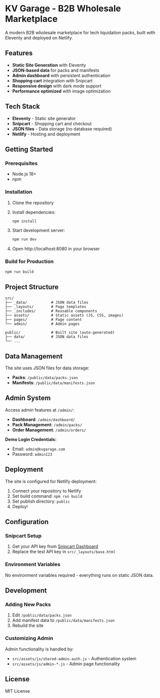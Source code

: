 # KV Garage - B2B Wholesale Marketplace

A modern B2B wholesale marketplace for tech liquidation packs, built with Eleventy and deployed on Netlify.

## Features

- **Static Site Generation** with Eleventy
- **JSON-based data** for packs and manifests
- **Admin dashboard** with persistent authentication
- **Shopping cart** integration with Snipcart
- **Responsive design** with dark mode support
- **Performance optimized** with image optimization

## Tech Stack

- **Eleventy** - Static site generator
- **Snipcart** - Shopping cart and checkout
- **JSON files** - Data storage (no database required)
- **Netlify** - Hosting and deployment

## Getting Started

### Prerequisites

- Node.js 18+ 
- npm

### Installation

1. Clone the repository
2. Install dependencies:
   ```bash
   npm install
   ```

3. Start development server:
   ```bash
   npm run dev
   ```

4. Open http://localhost:8080 in your browser

### Build for Production

```bash
npm run build
```

## Project Structure

```
src/
├── _data/           # JSON data files
├── _layouts/        # Page templates
├── _includes/       # Reusable components
├── assets/          # Static assets (JS, CSS, images)
├── pages/           # Page content
└── admin/           # Admin pages

public/              # Built site (auto-generated)
├── data/            # JSON data files
└── ...
```

## Data Management

The site uses JSON files for data storage:

- **Packs**: `/public/data/packs.json`
- **Manifests**: `/public/data/manifests.json`

## Admin System

Access admin features at `/admin/`:

- **Dashboard**: `/admin/dashboard/`
- **Pack Management**: `/admin/packs/`
- **Order Management**: `/admin/orders/`

**Demo Login Credentials:**
- Email: `admin@kvgarage.com`
- Password: `admin123`

## Deployment

The site is configured for Netlify deployment:

1. Connect your repository to Netlify
2. Set build command: `npm run build`
3. Set publish directory: `public`
4. Deploy!

## Configuration

### Snipcart Setup

1. Get your API key from [Snipcart Dashboard](https://app.snipcart.com/dashboard/account/credentials)
2. Replace the test API key in `src/_layouts/base.html`

### Environment Variables

No environment variables required - everything runs on static JSON data.

## Development

### Adding New Packs

1. Edit `/public/data/packs.json`
2. Add manifest data to `/public/data/manifests.json`
3. Rebuild the site

### Customizing Admin

Admin functionality is handled by:
- `src/assets/js/shared-admin-auth.js` - Authentication system
- `src/assets/js/admin-*.js` - Admin page functionality

## License

MIT License